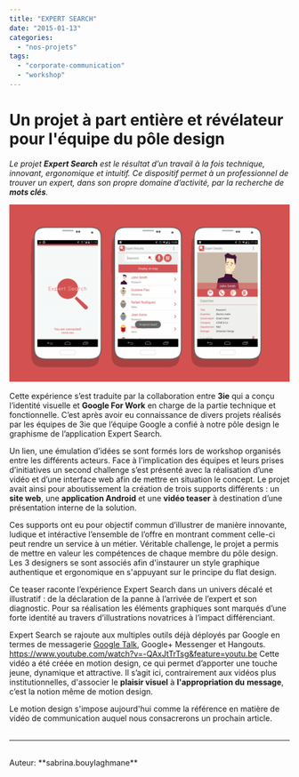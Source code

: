 ```yaml
---
title: "EXPERT SEARCH"
date: "2015-01-13"
categories: 
  - "nos-projets"
tags: 
  - "corporate-communication"
  - "workshop"
---
```


# **Un projet à part entière et révélateur pour l'équipe du pôle design**

_Le projet_ **_Expert Search_** _est le résultat d’un travail à la fois technique, innovant, ergonomique et intuitif. Ce dispositif_ _permet à un professionnel de trouver un expert, dans son propre domaine d’activité, par la recherche de_ **_mots clés_**_._

![Mockup_Expert-Search](/assets/images/Mockup_Expert-Search-1024x648.png)

Cette expérience s’est traduite par la collaboration entre **3ie** qui a conçu l’identité visuelle et **Google For Work** en charge de la partie technique et fonctionnelle. C’est après avoir eu connaissance de divers projets réalisés par les équipes de 3ie que l’équipe Google a confié à notre pôle design le graphisme de l’application Expert Search.

Un lien, une émulation d’idées se sont formés lors de workshop organisés entre les différents acteurs. Face à l’implication des équipes et leurs prises d’initiatives un second challenge s’est présenté avec la réalisation d’une vidéo et d’une interface web afin de mettre en situation le concept. Le projet avait ainsi pour aboutissement la création de trois supports différents : un **site web**, une **application Android** et une **vidéo teaser** à destination d’une présentation interne de la solution.

Ces supports ont eu pour objectif commun d’illustrer de manière innovante, ludique et intéractive l’ensemble de l’offre en montrant comment celle-ci peut rendre un service à un métier. Véritable challenge, le projet a permis de mettre en valeur les compétences de chaque membre du pôle design. Les 3 designers se sont associés afin d'instaurer un style graphique authentique et ergonomique en s'appuyant sur le principe du flat design.

Ce teaser raconte l’expérience Expert Search dans un univers décalé et illustratif : de la déclaration de la panne à l’arrivée de l’expert et son diagnostic. Pour sa réalisation les éléments graphiques sont marqués d’une forte identité au travers d’illustrations novatrices à l’impact différenciant.

Expert Search se rajoute aux multiples outils déjà déployés par Google en termes de messagerie [Google Talk](http://fr.wikipedia.org/wiki/Google_Talk), Google+ Messenger et Hangouts. https://www.youtube.com/watch?v=-QAxJtTrTsg&feature=youtu.be Cette vidéo a été créée en motion design, ce qui permet d’apporter une touche jeune, dynamique et attractive. Il s’agit ici, contrairement aux vidéos plus institutionnelles, d'associer le **plaisir visuel** à **l'appropriation du** **message**, c’est la notion même de motion design.

Le motion design s'impose aujourd'hui comme la référence en matière de vidéo de communication auquel nous consacrerons un prochain article.
<br>
<br>

---------------------------------------
<br>
Auteur: **sabrina.bouylaghmane**
